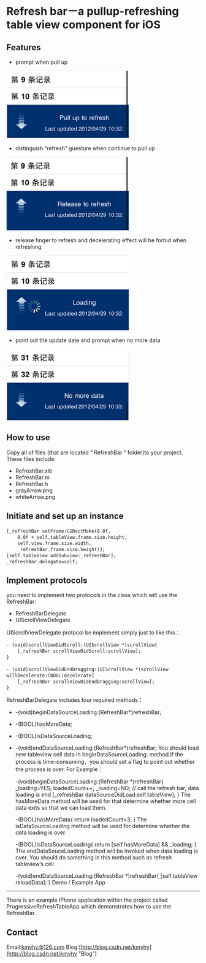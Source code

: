 Refresh bar－a pullup-refreshing table view component for iOS
=============================================================
Features
--------
* prompt when pull up 

![screenshot](https://github.com/kmyhy/RefreshBar/raw/master/images/refresh_bar_01.png)
* distinguish “refresh” guesture when continue to pull up 

![screenshot](https://github.com/kmyhy/RefreshBar/raw/master/images/refresh_bar_02.png)
* release finger to refresh and decelerating effect will be forbid when refreshing  

![screenshot](https://github.com/kmyhy/RefreshBar/raw/master/images/refresh_bar_03.png)
* point out the update date and prompt when no more data 

![screenshot](https://github.com/kmyhy/RefreshBar/raw/master/images/refresh_bar_04.png)

How to use
----------
Copy all of files (that are located “ RefreshBar ” folder)to your project. These files include:
* RefreshBar.xib
* RefreshBar.m
* RefreshBar.h
* grayArrow.png
* whiteArrow.png

Initiate and set up an instance
-------------------------------
    [_refreshBar setFrame:CGRectMake(0.0f, 
        0.0f + self.tableView.frame.size.height, 
        self.view.frame.size.width, 
        _refreshBar.frame.size.height)];
    [self.tableView addSubview:_refreshBar];
    _refreshBar.delegate=self;

Implement protocols
-------------------
you need to implement two protocols in the class which will use the RefreshBar:
* RefreshBarDelegate
* UIScrollViewDelegate

UIScrollViewDelegate protocol be implement simply just to like this：

    - (void)scrollViewDidScroll:(UIScrollView *)scrollView{	
        [_refreshBar scrollViewDidScroll:scrollView];
    }

    - (void)scrollViewDidEndDragging:(UIScrollView *)scrollView willDecelerate:(BOOL)decelerate{
        [_refreshBar scrollViewDidEndDragging:scrollView];
    }
RefreshBarDelegate includes four required methods：
* -(void)beginDataSourceLoading:(RefreshBar*)refreshBar;
* -(BOOL)hasMoreData;
* -(BOOL)isDataSourceLoading;
* -(void)endDataSourceLoading:(RefreshBar*)refreshBar;
You should load new tableview cell data in beginDataSourceLoading: method.If the process is time-consuming，you should set a flag to point out whether the process is over. For Example：

    -(void)beginDataSourceLoading:(RefreshBar *)refreshBar{
        _loading=YES;
        loadedCount++;
        _loading=NO;
        // call the refresh bar, data loading is end
        [_refreshBar dataSourceDidLoad:self.tableView];
    }
The hasMoreData method will be used for that determine whether more cell data exits so that we can load them. 

    -(BOOL)hasMoreData{
        return loadedCount<3;
    }
The isDataSourceLoading method will be used for determine whether the data loading is over.

    -(BOOL)isDataSourceLoading{
        return [self hasMoreData] && _loading;
    }
The endDataSouceLoading method will be invoked when data loading is over. You should do something in this method such as refresh tableview’s cell
.

    -(void)endDataSourceLoading:(RefreshBar *)refreshBar{
        [self.tableView reloadData];
    }
Demo / Example App
------------------
There is an example iPhone application within the project  called ProgressiveRefreshTableApp which demonstrates how to use the RefreshBar.

Contact
-------
Email:[kmyhy@126.com](mailto://kmyhy@126.com/ "Email")	Blog:[http://blog.csdn.net/kmyhy](http://blog.csdn.net/kmyhy "Blog") 
